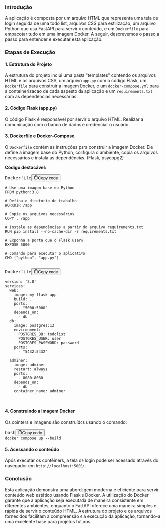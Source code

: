 
### Introdução

A aplicação é composta por um arquivo HTML que representa uma tela de login seguida de uma todo list, arquivos CSS para estilização, um arquivo Python que usa FastAPI para servir o conteúdo, e um `Dockerfile` para empacotar tudo em uma imagem Docker. A seguir, descrevemos o passo a passo para entender e executar esta aplicação.

### Etapas de Execução

#### 1. Estrutura do Projeto

A estrutura do projeto inclui uma pasta "templates" contendo os arquivos HTML e os arquivos CSS, um arquivo `app.py` com o código Flask, um `Dockerfile` para construir a imagem Docker, e um `docker-compose.yml` para a conteinerizacao de cada aspesto da aplicação e um `requirements.txt` com as dependências necessárias.

#### 2. Código Flask (app.py)

O código Flask é responsável por servir o arquivo HTML. Realizar a comunicação com o banco de dados e credenciar o usuário. 

#### 3. Dockerfile e Docker-Compose

O `Dockerfile` contém as instruções para construir a imagem Docker. Ele define a imagem base do Python, configura o ambiente, copia os arquivos necessários e instala as dependências. (Flask, psycopg2)

**Código destacável:**

<pre><div class="bg-black rounded-md mb-4"><div class="flex items-center relative text-gray-200 bg-gray-800 px-4 py-2 text-xs font-sans justify-between rounded-t-md"><span>Dockerfile</span><button class="flex ml-auto gap-2"><svg stroke="currentColor" fill="none" stroke-width="2" viewBox="0 0 24 24" stroke-linecap="round" stroke-linejoin="round" class="h-4 w-4" height="1em" width="1em" xmlns="http://www.w3.org/2000/svg"><path d="M16 4h2a2 2 0 0 1 2 2v14a2 2 0 0 1-2 2H6a2 2 0 0 1-2-2V6a2 2 0 0 1 2-2h2"></path><rect x="8" y="2" width="8" height="4" rx="1" ry="1"></rect></svg>Copy code</button></div><div class="p-4 overflow-y-auto"><code class="!whitespace-pre hljs language-Dockerfile">
# Use uma imagem base do Python
FROM python:3.8

# Defina o diretório de trabalho
WORKDIR /app

# Copie os arquivos necessários
COPY . /app

# Instale as dependências a partir do arquivo requirements.txt
RUN pip install --no-cache-dir -r requirements.txt

# Exponha a porta que o Flask usará
EXPOSE 5000

# Comando para executar o aplicativo
CMD ["python", "app.py"]

</code></div></div></pre>

<pre><div class="bg-black rounded-md mb-4"><div class="flex items-center relative text-gray-200 bg-gray-800 px-4 py-2 text-xs font-sans justify-between rounded-t-md"><span>Dockerfile</span><button class="flex ml-auto gap-2"><svg stroke="currentColor" fill="none" stroke-width="2" viewBox="0 0 24 24" stroke-linecap="round" stroke-linejoin="round" class="h-4 w-4" height="1em" width="1em" xmlns="http://www.w3.org/2000/svg"><path d="M16 4h2a2 2 0 0 1 2 2v14a2 2 0 0 1-2 2H6a2 2 0 0 1-2-2V6a2 2 0 0 1 2-2h2"></path><rect x="8" y="2" width="8" height="4" rx="1" ry="1"></rect></svg>Copy code</button></div><div class="p-4 overflow-y-auto"><code class="!whitespace-pre hljs language-Dockerfile">
version: '3.8'
services:
  web:
    image: my-flask-app
    build: .
    ports:
      - "5000:5000"
    depends_on:
      - db
  db:
    image: postgres:13
    environment:
      POSTGRES_DB: todolist
      POSTGRES_USER: user
      POSTGRES_PASSWORD: password
    ports:
      - "5432:5432"
      
  adminer:
    image: adminer
    restart: always
    ports:
      - 8080:8080
    depends_on:
      - db
    container_name: adminer    


</code></div></div></pre>

#### 4. Construindo a Imagem Docker

Os cointers e imagens são construídos usando o comando:

<pre><div class="bg-black rounded-md mb-4"><div class="flex items-center relative text-gray-200 bg-gray-800 px-4 py-2 text-xs font-sans justify-between rounded-t-md"><span>bash</span><button class="flex ml-auto gap-2"><svg stroke="currentColor" fill="none" stroke-width="2" viewBox="0 0 24 24" stroke-linecap="round" stroke-linejoin="round" class="h-4 w-4" height="1em" width="1em" xmlns="http://www.w3.org/2000/svg"><path d="M16 4h2a2 2 0 0 1 2 2v14a2 2 0 0 1-2 2H6a2 2 0 0 1-2-2V6a2 2 0 0 1 2-2h2"></path><rect x="8" y="2" width="8" height="4" rx="1" ry="1"></rect></svg>Copy code</button></div><div class="p-4 overflow-y-auto"><code class="!whitespace-pre hljs language-bash">docker compose up --build
</code></div></div></pre>


#### 5. Acessando o conteúdo

Após executar os contêiners, a tela de login pode ser acessado através do navegador em `http://localhost:5000/`.

### Conclusão

Esta aplicação demonstra uma abordagem moderna e eficiente para servir conteúdo web estático usando Flask e Docker. A utilização do Docker garante que a aplicação seja executada de maneira consistente em diferentes ambientes, enquanto o FastAPI oferece uma maneira simples e rápida de servir o conteúdo HTML. A estrutura do projeto e os arquivos fornecidos facilitam a compreensão e a execução da aplicação, tornando-a uma excelente base para projetos futuros.
